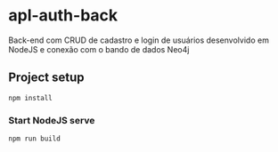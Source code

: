 # apl-auth-back

Back-end com CRUD de cadastro e login de usuários desenvolvido em NodeJS e conexão com o bando de dados Neo4j

## Project setup
```
npm install
```

### Start NodeJS serve
```
npm run build
```
